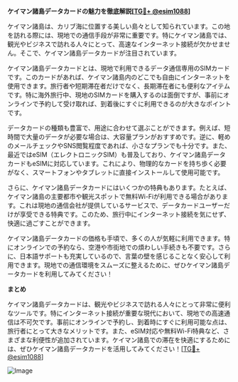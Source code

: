**ケイマン諸島データカードの魅力を徹底解説[[TG💪+ @esim1088](https://t.me/s/esim1088)]**

ケイマン諸島は、カリブ海に位置する美しい島々として知られています。この地を訪れる際には、現地での通信手段が非常に重要です。特にケイマン諸島では、観光やビジネスで訪れる人々にとって、高速なインターネット接続が欠かせません。そこで、ケイマン諸島データカードが注目されています。

ケイマン諸島データカードとは、現地で利用できるデータ通信専用のSIMカードです。このカードがあれば、ケイマン諸島内のどこでも自由にインターネットを使用できます。旅行者や短期滞在者だけでなく、長期滞在者にも便利なアイテムです。特に海外旅行中、現地のSIMカードを購入するのは面倒ですが、事前にオンラインで予約して受け取れば、到着後にすぐに利用できるのが大きなポイントです。

データカードの種類も豊富で、用途に合わせて選ぶことができます。例えば、短時間で大量のデータが必要な場合は、大容量プランがおすすめです。逆に、軽めのメールチェックやSNS閲覧程度であれば、小さなプランでも十分です。また、最近ではeSIM（エレクトロニックSIM）も普及しており、ケイマン諸島データカードもeSIMに対応しています。これにより、物理的なカードを持ち歩く必要がなく、スマートフォンやタブレットに直接インストールして使用可能です。

さらに、ケイマン諸島データカードにはいくつかの特典もあります。たとえば、ケイマン諸島の主要都市や観光スポットで無料Wi-Fiが利用できる場合があります。これは現地の通信会社が提供しているサービスで、データカードユーザーだけが享受できる特典です。このため、旅行中にインターネット接続を気にせず、快適に過ごすことができます。

ケイマン諸島データカードの価格も手頃で、多くの人が気軽に利用できます。特にオンラインでの予約なら、空港や市街地での煩わしい手続きも不要です。さらに、日本語サポートも充実しているので、言葉の壁を感じることなく安心して利用できます。現地での通信環境をスムーズに整えるために、ぜひケイマン諸島データカードを利用してみてください！

**まとめ**

ケイマン諸島データカードは、観光やビジネスで訪れる人々にとって非常に便利なツールです。特にインターネット接続が重要な現代において、現地での高速通信は不可欠です。事前にオンラインで予約し、到着時にすぐに利用可能な点は、旅行者にとって大きなメリットです。また、eSIM対応や無料Wi-Fi特典など、さまざまな利便性が追加されています。ケイマン諸島での滞在を快適にするためには、ぜひケイマン諸島データカードを活用してみてください！[[TG💪+ @esim1088](https://t.me/s/esim1088)]

![Image](https://i.postimg.cc/Y0z9fWf4/image.png)